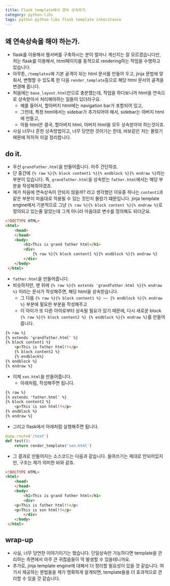 ```yaml
---
title: Flask template에서 연속 상속하기. 
category: python-libs
tags: python python-libs flask template inheritance
---
```


## 왜 연속상속을 해야 하는가. 

- flask를 이용해서 웹서버를 구축하시는 분이 얼마나 계신지는 잘 모르겠습니다만, 저는 flask를 이용해서, html페이지를 동적으로 rendering하는 작업을 수행하고 있습니다. 
- 아무튼, `/templates`에 기본 골격이 되는 html 문서를 만들어 두고, jinja 문법에 맞춰서, 변형할 수 있도록 한 다음 `render_template`등으로 해당 html 문서의 골격을 변경해 줍니다.
- 처음에는 `base_layout.html`만으로 충분했는데, 작업을 하다보니까 html을 연속으로 상속받아서 처리해야하는 일들이 있더라구요. 
    - 예를 들어서, 할아버지 html에는 navigation bar가 포함되어 있고, 
    - 그런데, 특정 html에서는 sidebar가 추가되어야 해서, sidebar는 아버지 html에 만들고, 
    - 아들 html은 결국, 할아버지 html, 아버지 html을 모두 상속받아야 하는것이죠. 
- 사실 너무나 흔한 상속방법이고, 너무 당연한 것이기는 한데, 바보같은 저는 몰랐기 때문에 허허허 이걸 정리합니다. 

## do it. 

- 우선 `grandfather.html`을 만들어줍니다. 아주 간단하죠. 
- 단 중간에 `{% raw %}{% block content1 %}{% endblock %}{% endraw %}`라는 부분이 있습니다. 즉, `grandfather.html`을 상속받는 `father.html`에서는 해당 부분을 작성해줘야겠죠. 
- 제가 처음에 연속상속이 안되지 않을까? 라고 생각했던 이유중 하나는 `content1`과 같은 부분이 마음대로 적용될 수 있는 것인지 몰랐기 떄문입니다. jinja template engine에서 기본적으로 그냥 `{% raw %}{% block content %}{% endraw %}`로 정의되고 있는줄 알았는데 그게 아니라 마음대로 변수를 정의해도 되더군요. 

```html
<!DOCTYPE HTML>
<html>
    <head>
    </head>
    <body>
        <h1>This is grand father html</h1>
        <div>
            {% raw %}{% block content1 %}{% endblock %}{% endraw %}
        </div>
    </body>
 </html>
```

- `father.html`을 만들어줍니다. 
- 비슷하지만, 맨 위에 `{% raw %}{% extends 'grandfather.html %}{% endraw %}` 이라는 문서가 작성해주면, 해당 html을 상속받습니다. 
    - 그 다음 `{% raw %}{% block content1 %} ~~ {% endblock %}{% endraw %}` 부분에 필요한 부분을 작성해주고
    - 이 아이가 또 다른 아이로부터 상속될 필요가 있기 때문에, 다시 새로운 block `{% raw %}{% block content2 %} {% endblock %}{% endraw %}`를 만들어줍니다.

```html
{% raw %}
{% extends 'grandfather.html' %}
{% block content1 %}
    <p>This is father html!!</p>
    {% block content2 %}
    {% endblock%}
{% endblock %}
{% endraw %}
```

- 이제 `son.html`을 만들어줍니다. 
    - 아래처럼, 작성해주면 됩니다. 

```html
{% raw %}
{% extends 'father.html' %}
{% block content2 %}
    <p>This is son html!!</p>
{% endblock %}
{% endraw %}
```

- 그리고 flask에서 아래처럼 실행해주면 됩니다. 

```python
@app.route('/test')
def test():
    return render_template('son.html')
```

- 그 결과로 만들어지는 소스코드는 다음과 같습니다. 들여쓰기는 제대로 안되어있지만, 구조는 제가 의미한 바와 같죠. 

```html
<!DOCTYPE HTML>
<html>
    <head>
    </head>
    <body>
        <h1>This is grand father html</h1>
        <div>
    <p>This is father html!!</p>
    <p>This is son html!!</p>
        </div>
    </body>
 </html>
```

## wrap-up

- 사실, 너무 당연한 이야기이기는 했습니다. 단일상속만 가능하다면 template을 관리하는 측면에서 아주 큰 귀찮음들이 막 발생할 수 있을테니까요. 
- 추가로, jinja template engine에 대해서 더 정리할 필요성이 있을 것 같습니다. 여기서 제공하는 문법들을 제가 명확하게 알게되면, template들을 더 효과적으로 관리할 수 있을 것 같습니다.